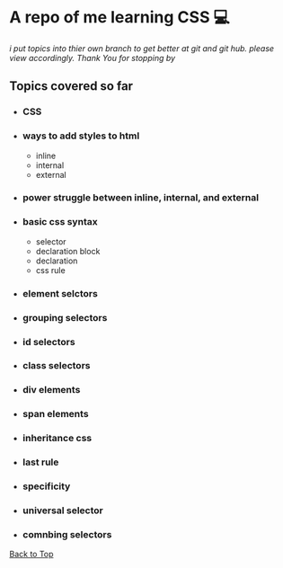<a name="custom_anchor_name"></a>
# A repo of me learning CSS 💻 
*i put topics into thier own branch to get better at git and git hub. please view accordingly. Thank You for stopping by*
## Topics covered so far
- ### CSS
- ### ways to add styles to html
  - inline
  - internal
  - external
- ### power struggle between inline, internal, and external
- ### basic css syntax
  - selector
  - declaration block
  - declaration
  - css rule
- ### element selctors
- ### grouping selectors
- ### id selectors
- ### class selectors
- ### div elements
- ### span elements
- ### inheritance css
- ### last rule
- ### specificity
- ### universal selector
- ### comnbing selectors

[Back to Top](#custom_anchor_name)
